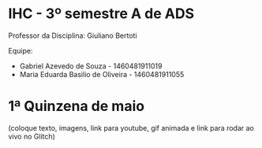 # IHC - 3º semestre A de ADS

 

Professor da Disciplina: Giuliano Bertoti 

 

Equipe:
 - Gabriel Azevedo de Souza - 1460481911019
 - Maria Eduarda Basilio de Oliveira - 1460481911055

 


# 1ª Quinzena de maio

 

(coloque texto, imagens, link para youtube, gif animada e link para rodar ao vivo no Glitch)
